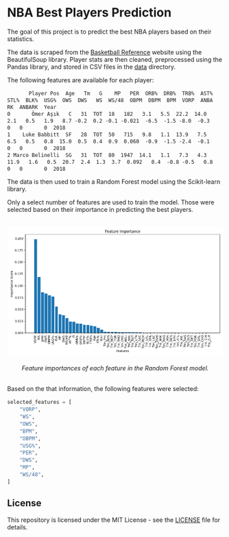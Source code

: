 # NBA Best Players Prediction

The goal of this project is to predict the best NBA players based on their statistics.

The data is scraped from the [Basketball Reference](https://www.basketball-reference.com/) website using the BeautifulSoup library. Player stats are then cleaned, preprocessed using the Pandas library, and stored in CSV files in the [data](data/) directory.

The following features are available for each player:

```csv
       Player Pos  Age   Tm   G    MP   PER  ORB%  DRB%  TRB%  AST%  STL%  BLK%  USG%  OWS  DWS   WS  WS/48  OBPM  DBPM  BPM  VORP  ANBA  RK  ANBARK  Year
0       Ömer Aşık   C   31  TOT  18   182   3.1   5.5  22.2  14.0   2.1   0.5   1.9   8.7 -0.2  0.2 -0.1 -0.021  -6.5  -1.5 -8.0  -0.3     0   0       0  2018
1    Luke Babbitt  SF   28  TOT  50   715   9.8   1.1  13.9   7.5   6.5   0.5   0.8  15.0  0.5  0.4  0.9  0.060  -0.9  -1.5 -2.4  -0.1     0   0       0  2018
2 Marco Belinelli  SG   31  TOT  80  1947  14.1   1.1   7.3   4.3  11.9   1.6   0.5  20.7  2.4  1.3  3.7  0.092   0.4  -0.8 -0.5   0.8     0   0       0  2018
```

The data is then used to train a Random Forest model using the Scikit-learn library.

Only a select number of features are used to train the model. Those were selected based on their importance in predicting the best players.

<br>
<div align="center">
  <img src="docs/feature_importance.png"/>
  <br><br>
  <em>Feature importances of each feature in the Random Forest model.</em>
</div>
<br>

Based on the that information, the following features were selected:

```python
selected_features = [
    "VORP",
    "WS",
    "OWS",
    "BPM",
    "OBPM",
    "USG%",
    "PER",
    "DWS",
    "MP",
    "WS/48",
]
```

## License

This repository is licensed under the MIT License - see the [LICENSE](LICENSE.md) file for details.
